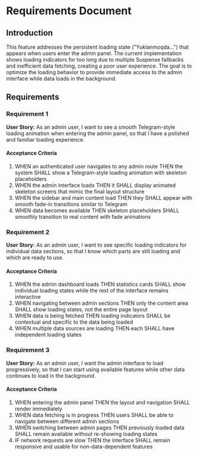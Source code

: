 # Requirements Document

## Introduction

This feature addresses the persistent loading state ("Yuklanmoqda...") that appears when users enter the admin panel. The current implementation shows loading indicators for too long due to multiple Suspense fallbacks and inefficient data fetching, creating a poor user experience. The goal is to optimize the loading behavior to provide immediate access to the admin interface while data loads in the background.

## Requirements

### Requirement 1

**User Story:** As an admin user, I want to see a smooth Telegram-style loading animation when entering the admin panel, so that I have a polished and familiar loading experience.

#### Acceptance Criteria

1. WHEN an authenticated user navigates to any admin route THEN the system SHALL show a Telegram-style loading animation with skeleton placeholders
2. WHEN the admin interface loads THEN it SHALL display animated skeleton screens that mimic the final layout structure
3. WHEN the sidebar and main content load THEN they SHALL appear with smooth fade-in transitions similar to Telegram
4. WHEN data becomes available THEN skeleton placeholders SHALL smoothly transition to real content with fade animations

### Requirement 2

**User Story:** As an admin user, I want to see specific loading indicators for individual data sections, so that I know which parts are still loading and which are ready to use.

#### Acceptance Criteria

1. WHEN the admin dashboard loads THEN statistics cards SHALL show individual loading states while the rest of the interface remains interactive
2. WHEN navigating between admin sections THEN only the content area SHALL show loading states, not the entire page layout
3. WHEN data is being fetched THEN loading indicators SHALL be contextual and specific to the data being loaded
4. WHEN multiple data sources are loading THEN each SHALL have independent loading states

### Requirement 3

**User Story:** As an admin user, I want the admin interface to load progressively, so that I can start using available features while other data continues to load in the background.

#### Acceptance Criteria

1. WHEN entering the admin panel THEN the layout and navigation SHALL render immediately
2. WHEN data fetching is in progress THEN users SHALL be able to navigate between different admin sections
3. WHEN switching between admin pages THEN previously loaded data SHALL remain available without re-showing loading states
4. IF network requests are slow THEN the interface SHALL remain responsive and usable for non-data-dependent features